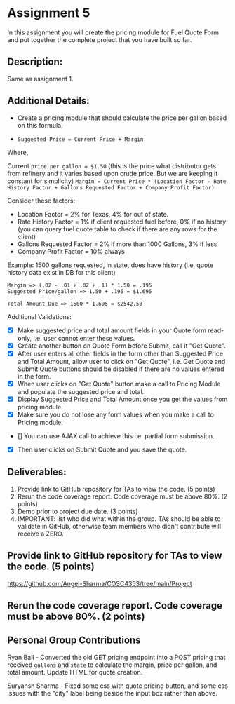 # Assignment 5

In this assignment you will create the pricing module for Fuel Quote Form and put together the complete project that you have built so far.

## Description:

Same as assignment 1.

## Additional Details:

- Create a pricing module that should calculate the price per gallon based on this formula.

- `Suggested Price = Current Price + Margin`

Where,

Current `price per gallon = $1.50` (this is the price what distributor gets from refinery and it varies based upon crude price. But we are keeping it constant for simplicity)
`Margin = Current Price * (Location Factor - Rate History Factor + Gallons Requested Factor + Company Profit Factor)`

Consider these factors:

- Location Factor = 2% for Texas, 4% for out of state.
- Rate History Factor = 1% if client requested fuel before, 0% if no history (you can query fuel quote table to check if there are any rows for the client)
- Gallons Requested Factor = 2% if more than 1000 Gallons, 3% if less
- Company Profit Factor = 10% always

Example:
1500 gallons requested, in state, does have history (i.e. quote history data exist in DB for this client)

```
Margin => (.02 - .01 + .02 + .1) * 1.50 = .195
Suggested Price/gallon => 1.50 + .195 = $1.695

Total Amount Due => 1500 * 1.695 = $2542.50
```

Additional Validations:

- [x] Make suggested price and total amount fields in your Quote form read-only, i.e. user cannot enter these values.
- [x] Create another button on Quote Form before Submit, call it "Get Quote".
- [x] After user enters all other fields in the form other than Suggested Price and Total Amount, allow user to click on "Get Quote", i.e. Get Quote and Submit Quote buttons should be disabled if there are no values entered in the form.
- [x] When user clicks on "Get Quote" button make a call to Pricing Module and populate the suggested price and total.
- [x] Display Suggested Price and Total Amount once you get the values from pricing module.
- [x] Make sure you do not lose any form values when you make a call to Pricing module.
- [] You can use AJAX call to achieve this i.e. partial form submission.
- [x] Then user clicks on Submit Quote and you save the quote.

## Deliverables:

1. Provide link to GitHub repository for TAs to view the code. (5 points)
2. Rerun the code coverage report. Code coverage must be above 80%. (2 points)
3. Demo prior to project due date. (3 points)
4. IMPORTANT: list who did what within the group. TAs should be able to validate in GitHub, otherwise team members who didn't contribute will receive a ZERO.

## Provide link to GitHub repository for TAs to view the code. (5 points)

https://github.com/Angel-Sharma/COSC4353/tree/main/Project

## Rerun the code coverage report. Code coverage must be above 80%. (2 points)

## Personal Group Contributions

Ryan Ball - Converted the old GET pricing endpoint into a POST pricing that received `gallons` and `state` to calculate the margin, price per gallon, and total amount. Update HTML for quote creation.

Suryansh Sharma - Fixed some css with quote pricing button, and some css issues with the "city" label being beside the input box rather than above.